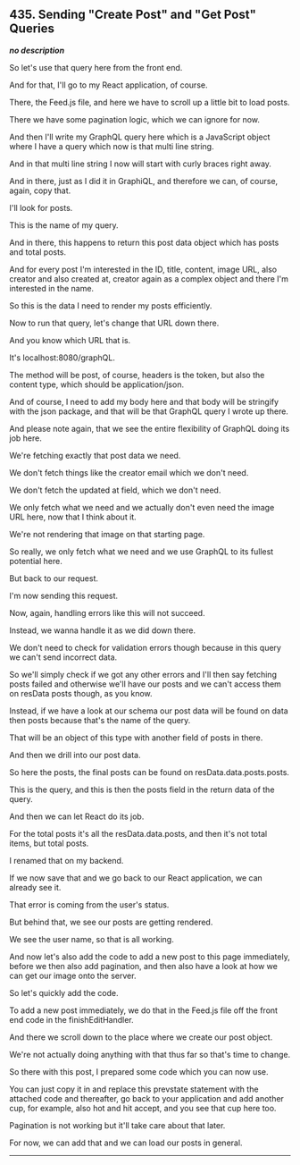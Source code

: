 ## 435. Sending "Create Post" and "Get Post" Queries

<strong><em>no description</em></strong>

<v Maximilian>So let's use that query here</v> from the front end. 

And for that, I'll go to my React application, of course. 

There, the Feed.js file, and here we have to scroll up a little bit to load
posts. 

There we have some pagination logic, which we can ignore for now. 

And then I'll write my GraphQL query here which is a JavaScript object where I
have a query which now is that multi line string. 

And in that multi line string I now will start with curly braces right away. 

And in there, just as I did it in GraphiQL, and therefore we can, of course,
again, copy that. 

I'll look for posts. 

This is the name of my query. 

And in there, this happens to return this post data object which has posts and
total posts. 

And for every post I'm interested in the ID, title, content, image URL, also
creator and also created at, creator again as a complex object and there I'm
interested in the name. 

So this is the data I need to render my posts efficiently. 

Now to run that query, let's change that URL down there. 

And you know which URL that is. 

It's localhost:8080/graphQL. 

The method will be post, of course, headers is the token, but also the content
type, which should be application/json. 

And of course, I need to add my body here and that body will be stringify with
the json package, and that will be that GraphQL query I wrote up there. 

And please note again, that we see the entire flexibility of GraphQL doing its
job here. 

We're fetching exactly that post data we need. 

We don't fetch things like the creator email which we don't need. 

We don't fetch the updated at field, which we don't need. 

We only fetch what we need and we actually don't even need the image URL here,
now that I think about it. 

We're not rendering that image on that starting page. 

So really, we only fetch what we need and we use GraphQL to its fullest
potential here. 

But back to our request. 

I'm now sending this request. 

Now, again, handling errors like this will not succeed. 

Instead, we wanna handle it as we did down there. 

We don't need to check for validation errors though because in this query we
can't send incorrect data. 

So we'll simply check if we got any other errors and I'll then say fetching
posts failed and otherwise we'll have our posts and we can't access them on
resData posts though, as you know. 

Instead, if we have a look at our schema our post data will be found on data
then posts because that's the name of the query. 

That will be an object of this type with another field of posts in there. 

And then we drill into our post data. 

So here the posts, the final posts can be found on resData.data.posts.posts. 

This is the query, and this is then the posts field in the return data of the
query. 

And then we can let React do its job. 

For the total posts it's all the resData.data.posts, and then it's not total
items, but total posts. 

I renamed that on my backend. 

If we now save that and we go back to our React application, we can already see
it. 

That error is coming from the user's status. 

But behind that, we see our posts are getting rendered. 

We see the user name, so that is all working. 

And now let's also add the code to add a new post to this page immediately,
before we then also add pagination, and then also have a look at how we can get
our image onto the server. 

So let's quickly add the code. 

To add a new post immediately, we do that in the Feed.js file off the front end
code in the finishEditHandler. 

And there we scroll down to the place where we create our post object. 

We're not actually doing anything with that thus far so that's time to change. 

So there with this post, I prepared some code which you can now use. 

You can just copy it in and replace this prevstate statement with the attached
code and thereafter, go back to your application and add another cup, for
example, also hot and hit accept, and you see that cup here too. 

Pagination is not working but it'll take care about that later. 

For now, we can add that and we can load our posts in general. 

---
